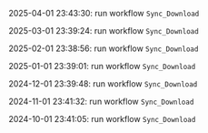 2025-04-01 23:43:30: run workflow `Sync_Download` 

2025-03-01 23:39:24: run workflow `Sync_Download` 

2025-02-01 23:38:56: run workflow `Sync_Download` 

2025-01-01 23:39:01: run workflow `Sync_Download` 

2024-12-01 23:39:48: run workflow `Sync_Download` 

2024-11-01 23:41:32: run workflow `Sync_Download` 

2024-10-01 23:41:05: run workflow `Sync_Download` 


